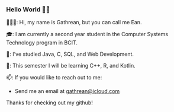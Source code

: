 ### Hello World 👋🏽

👨🏽‍💻: Hi, my name is Gathrean, but you can call me Ean.

🎓: I am currently a second year student in the Computer Systems Technology program in BCIT.

🌱: I've studied Java, C, SQL, and Web Development.

🔭: This semester I will be learning C++, R, and Kotlin.

📫: If you would like to reach out to me:
- Send me an email at gathrean@icloud.com

Thanks for checking out my github! 

<!--
**gathrean/gathrean** is a ✨ _special_ ✨ repository because its `README.md` (this file) appears on your GitHub profile.

Here are some ideas to get you started:

- 🔭 I’m currently working on ...
- 🌱 I’m currently learning ...
- 👯 I’m looking to collaborate on ...
- 🤔 I’m looking for help with ...
- 💬 Ask me about ...
- 📫 How to reach me: ...
- 😄 Pronouns: ...
- ⚡ Fun fact: ...
-->
